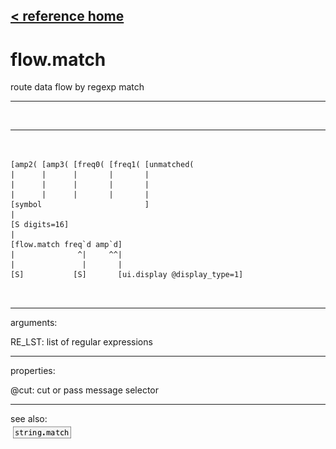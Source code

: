 [< reference home](ceammc_lib.html)
---

# flow.match


route data flow by regexp match

---

<br>


---


```


[amp2( [amp3( [freq0( [freq1( [unmatched(
|      |      |       |       |
|      |      |       |       |
|      |      |       |       |
[symbol                       ]
|
[S digits=16]
|
[flow.match freq`d amp`d]
|              ^|     ^^|
|               |       |
[S]           [S]       [ui.display @display_type=1]

            
```

---
arguments:

RE_LST: list of regular
            expressions<br>

---
properties:

@cut: cut or pass message
            selector<br>

---
see also:<br>
[![string.match](img/object_string.match.png)](string.match.html)
